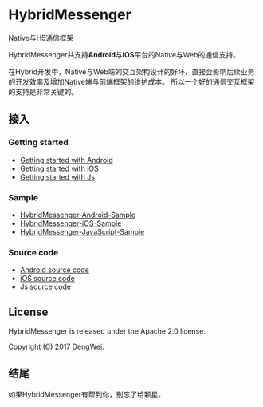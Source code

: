 # HybridMessenger
Native与H5通信框架

HybridMessenger共支持**Android**与**iOS**平台的Native与Web的通信支持。

在Hybrid开发中，Native与Web端的交互架构设计的好坏，直接会影响后续业务的开发效率及增加Native端与前端框架的维护成本。 所以一个好的通信交互框架的支持是非常关键的。


## 接入 ##

### Getting started ###

- [Getting started with Android](https://github.com/devyok/HybridMessenger/blob/master/HybridMessenger-Android/README.md)
- [Getting started with iOS](https://github.com/devyok/HybridMessenger/blob/master/HybridMessenger-iOS/README.md)
- [Getting started with Js](https://github.com/devyok/HybridMessenger/blob/master/HybridMessenger-JavaScript/README.md)


### Sample ###
- [HybridMessenger-Android-Sample](https://github.com/devyok/HybridMessenger/tree/master/HybridMessenger-Android/hybridmessenger-sample)
- [HybridMessenger-iOS-Sample](https://github.com/devyok/HybridMessenger/tree/master/HybridMessenger-Android/hybridmessenger-sample)
- [HybridMessenger-JavaScript-Sample](https://github.com/devyok/HybridMessenger/tree/master/HybridMessenger-JavaScript/hybridmessenger-js-sample)


### Source code ###

- [Android source code ](https://github.com/devyok/HybridMessenger/tree/master/HybridMessenger-Android/hybridmessenger-core)
- [iOS source code](https://github.com/devyok/HybridMessenger/tree/master/HybridMessenger-iOS) 
- [Js source code](https://github.com/devyok/HybridMessenger/tree/master/HybridMessenger-JavaScript/hybridmessenger-js) 

## License ##
HybridMessenger is released under the Apache 2.0 license.

Copyright (C) 2017 DengWei.


## 结尾 ##

如果HybridMessenger有帮到你，别忘了给颗星。